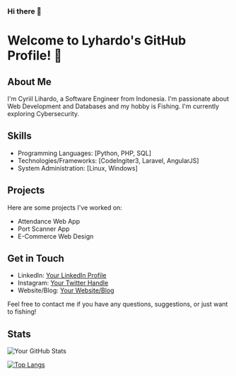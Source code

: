 ### Hi there 👋
# Welcome to Lyhardo's GitHub Profile! 👋

## About Me
I'm Cyriil Lihardo, a Software Engineer from Indonesia. I'm passionate about Web Development and Databases and my hobby is Fishing. I'm currently exploring Cybersecurity.

## Skills
- Programming Languages: [Python, PHP, SQL]
- Technologies/Frameworks: [CodeIngiter3, Laravel, AngularJS]
- System Administration: [Linux, Windows]

## Projects
Here are some projects I've worked on:
- Attendance Web App
- Port Scanner App
- E-Commerce Web Design

## Get in Touch
- LinkedIn: [Your LinkedIn Profile](https://www.linkedin.com/in/cyriil-lihardo-7080a4266/)
- Instagram: [Your Twitter Handle](https://www.instagram.com/cyrilllyhardo/)
- Website/Blog: [Your Website/Blog](https://cyriillihardo15.github.io/)

Feel free to contact me if you have any questions, suggestions, or just want to fishing!

## Stats
![Your GitHub Stats](https://github-readme-stats.vercel.app/api?username=cyriillihardo15&show_icons=true)

[![Top Langs](https://github-readme-stats.vercel.app/api/top-langs/?username=cyriillihardo15&layout=compact)](https://github.com/cyriillihardo15)
